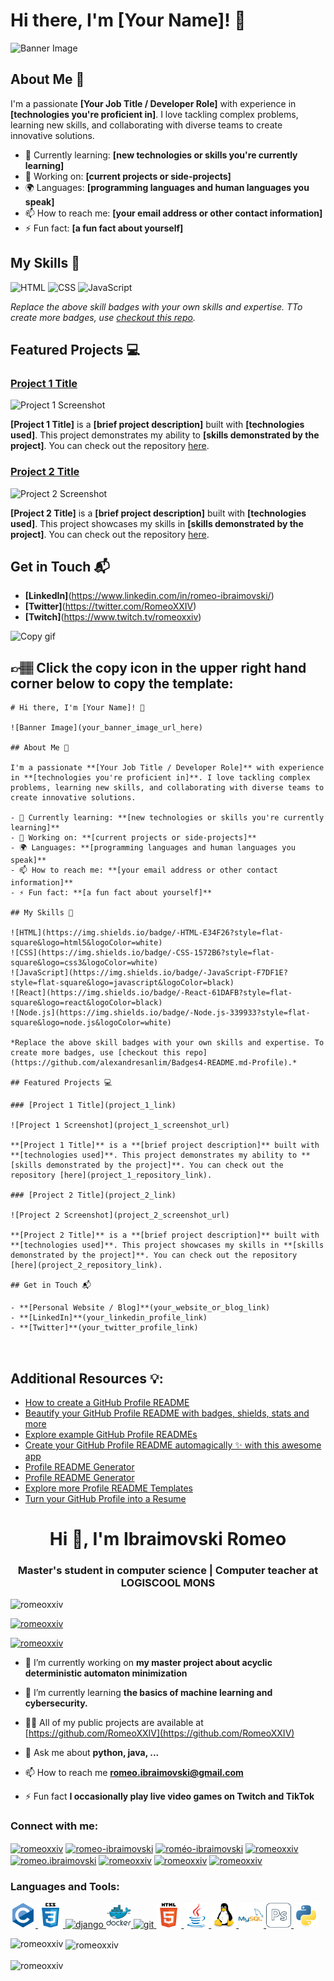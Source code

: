 # Hi there, I'm [Your Name]! 👋

![Banner Image](your_banner_image_url_here)

## About Me 🚀

I'm a passionate **[Your Job Title / Developer Role]** with experience in **[technologies you're proficient in]**. I love tackling complex problems, learning new skills, and collaborating with diverse teams to create innovative solutions.

- 🌱 Currently learning: **[new technologies or skills you're currently learning]**
- 🔭 Working on: **[current projects or side-projects]**
- 🌍 Languages: **[programming languages and human languages you speak]**
- 📫 How to reach me: **[your email address or other contact information]**
- ⚡ Fun fact: **[a fun fact about yourself]**

## My Skills 🧠

![HTML](https://img.shields.io/badge/-HTML-E34F26?style=flat-square&logo=html5&logoColor=white)
![CSS](https://img.shields.io/badge/-CSS-1572B6?style=flat-square&logo=css3&logoColor=white)
![JavaScript](https://img.shields.io/badge/-JavaScript-F7DF1E?style=flat-square&logo=javascript&logoColor=black)

*Replace the above skill badges with your own skills and expertise. TTo create more badges, use [checkout this repo](https://github.com/alexandresanlim/Badges4-README.md-Profile).*

## Featured Projects 💻

### [Project 1 Title](project_1_link)

![Project 1 Screenshot](project_1_screenshot_url)

**[Project 1 Title]** is a **[brief project description]** built with **[technologies used]**. This project demonstrates my ability to **[skills demonstrated by the project]**. You can check out the repository [here](project_1_repository_link).

### [Project 2 Title](project_2_link)

![Project 2 Screenshot](project_2_screenshot_url)

**[Project 2 Title]** is a **[brief project description]** built with **[technologies used]**. This project showcases my skills in **[skills demonstrated by the project]**. You can check out the repository [here](project_2_repository_link).

## Get in Touch 📬

- **[LinkedIn]**(https://www.linkedin.com/in/romeo-ibraimovski/)
- **[Twitter]**(https://twitter.com/RomeoXXIV)
- **[Twitch]**(https://www.twitch.tv/romeoxxiv)


</p>
</details> 

![Copy gif](https://media.giphy.com/media/SA5uw3Td33qF4FGIlY/giphy.gif)
## 👉🏽 Click the copy icon in the upper right hand corner below to copy the template:


```
# Hi there, I'm [Your Name]! 👋

![Banner Image](your_banner_image_url_here)

## About Me 🚀

I'm a passionate **[Your Job Title / Developer Role]** with experience in **[technologies you're proficient in]**. I love tackling complex problems, learning new skills, and collaborating with diverse teams to create innovative solutions.

- 🌱 Currently learning: **[new technologies or skills you're currently learning]**
- 🔭 Working on: **[current projects or side-projects]**
- 🌍 Languages: **[programming languages and human languages you speak]**
- 📫 How to reach me: **[your email address or other contact information]**
- ⚡ Fun fact: **[a fun fact about yourself]**

## My Skills 🧠

![HTML](https://img.shields.io/badge/-HTML-E34F26?style=flat-square&logo=html5&logoColor=white)
![CSS](https://img.shields.io/badge/-CSS-1572B6?style=flat-square&logo=css3&logoColor=white)
![JavaScript](https://img.shields.io/badge/-JavaScript-F7DF1E?style=flat-square&logo=javascript&logoColor=black)
![React](https://img.shields.io/badge/-React-61DAFB?style=flat-square&logo=react&logoColor=black)
![Node.js](https://img.shields.io/badge/-Node.js-339933?style=flat-square&logo=node.js&logoColor=white)

*Replace the above skill badges with your own skills and expertise. To create more badges, use [checkout this repo](https://github.com/alexandresanlim/Badges4-README.md-Profile).*

## Featured Projects 💻

### [Project 1 Title](project_1_link)

![Project 1 Screenshot](project_1_screenshot_url)

**[Project 1 Title]** is a **[brief project description]** built with **[technologies used]**. This project demonstrates my ability to **[skills demonstrated by the project]**. You can check out the repository [here](project_1_repository_link).

### [Project 2 Title](project_2_link)

![Project 2 Screenshot](project_2_screenshot_url)

**[Project 2 Title]** is a **[brief project description]** built with **[technologies used]**. This project showcases my skills in **[skills demonstrated by the project]**. You can check out the repository [here](project_2_repository_link).

## Get in Touch 📬

- **[Personal Website / Blog]**(your_website_or_blog_link)
- **[LinkedIn]**(your_linkedin_profile_link)
- **[Twitter]**(your_twitter_profile_link)



```

## Additional Resources 💡:
- [How to create a GitHub Profile README](https://dev.to/github/how-to-create-a-github-profile-readme-jha)
- [Beautify your GitHub Profile README with badges, shields, stats and more](https://github.com/rzashakeri/beautify-github-profile)
- [Explore example GitHub Profile READMEs](https://zzetao.github.io/awesome-github-profile/)
- [Create your GitHub Profile README automagically ✨ with this awesome app](https://www.profileme.dev/)
- [Profile README Generator](https://rahuldkjain.github.io/gh-profile-readme-generator/)
- [Profile README Generator](https://github.com/maurodesouza/profile-readme-generator)
- [Explore more Profile README Templates](https://github.com/kautukkundan/Awesome-Profile-README-templates)
- [Turn your GitHub Profile into a Resume](https://resume.github.io/)

<h1 align="center">Hi 👋, I'm Ibraimovski Romeo</h1>
<h3 align="center">Master's student in computer science | Computer teacher at LOGISCOOL MONS</h3>

<p align="left"> <img src="https://komarev.com/ghpvc/?username=romeoxxiv&label=Profile%20views&color=0e75b6&style=flat" alt="romeoxxiv" /> </p>

<p align="left"> <a href="https://github.com/ryo-ma/github-profile-trophy"><img src="https://github-profile-trophy.vercel.app/?username=romeoxxiv" alt="romeoxxiv" /></a> </p>

<p align="left"> <a href="https://twitter.com/romeoxxiv" target="blank"><img src="https://img.shields.io/twitter/follow/romeoxxiv?logo=twitter&style=for-the-badge" alt="romeoxxiv" /></a> </p>

- 🔭 I’m currently working on **my master project about acyclic deterministic automaton minimization**

- 🌱 I’m currently learning **the basics of machine learning and cybersecurity.**

- 👨‍💻 All of my public projects are available at [https://github.com/RomeoXXIV](https://github.com/RomeoXXIV)

- 💬 Ask me about **python, java, ...**

- 📫 How to reach me **romeo.ibraimovski@gmail.com**

- ⚡ Fun fact **I occasionally play live video games on Twitch and TikTok**

<h3 align="left">Connect with me:</h3>
<p align="left">
<a href="https://twitter.com/romeoxxiv" target="blank"><img align="center" src="https://raw.githubusercontent.com/rahuldkjain/github-profile-readme-generator/master/src/images/icons/Social/twitter.svg" alt="romeoxxiv" height="30" width="40" /></a>
<a href="https://linkedin.com/in/romeo-ibraimovski" target="blank"><img align="center" src="https://raw.githubusercontent.com/rahuldkjain/github-profile-readme-generator/master/src/images/icons/Social/linked-in-alt.svg" alt="romeo-ibraimovski" height="30" width="40" /></a>
<a href="https://stackoverflow.com/users/roméo-ibraimovski" target="blank"><img align="center" src="https://raw.githubusercontent.com/rahuldkjain/github-profile-readme-generator/master/src/images/icons/Social/stack-overflow.svg" alt="roméo-ibraimovski" height="30" width="40" /></a>
<a href="https://kaggle.com/romeoxxiv" target="blank"><img align="center" src="https://raw.githubusercontent.com/rahuldkjain/github-profile-readme-generator/master/src/images/icons/Social/kaggle.svg" alt="romeoxxiv" height="30" width="40" /></a>
<a href="https://fb.com/romeo.ibraimovski" target="blank"><img align="center" src="https://raw.githubusercontent.com/rahuldkjain/github-profile-readme-generator/master/src/images/icons/Social/facebook.svg" alt="romeo.ibraimovski" height="30" width="40" /></a>
<a href="https://instagram.com/romeoxxiv" target="blank"><img align="center" src="https://raw.githubusercontent.com/rahuldkjain/github-profile-readme-generator/master/src/images/icons/Social/instagram.svg" alt="romeoxxiv" height="30" width="40" /></a>
<a href="https://www.youtube.com/c/romeoxxiv" target="blank"><img align="center" src="https://raw.githubusercontent.com/rahuldkjain/github-profile-readme-generator/master/src/images/icons/Social/youtube.svg" alt="romeoxxiv" height="30" width="40" /></a>
<a href="https://codeforces.com/profile/romeoxxiv" target="blank"><img align="center" src="https://raw.githubusercontent.com/rahuldkjain/github-profile-readme-generator/master/src/images/icons/Social/codeforces.svg" alt="romeoxxiv" height="30" width="40" /></a>
</p>

<h3 align="left">Languages and Tools:</h3>
<p align="left"> <a href="https://www.cprogramming.com/" target="_blank" rel="noreferrer"> <img src="https://raw.githubusercontent.com/devicons/devicon/master/icons/c/c-original.svg" alt="c" width="40" height="40"/> </a> <a href="https://www.w3schools.com/css/" target="_blank" rel="noreferrer"> <img src="https://raw.githubusercontent.com/devicons/devicon/master/icons/css3/css3-original-wordmark.svg" alt="css3" width="40" height="40"/> </a> <a href="https://www.djangoproject.com/" target="_blank" rel="noreferrer"> <img src="https://cdn.worldvectorlogo.com/logos/django.svg" alt="django" width="40" height="40"/> </a> <a href="https://www.docker.com/" target="_blank" rel="noreferrer"> <img src="https://raw.githubusercontent.com/devicons/devicon/master/icons/docker/docker-original-wordmark.svg" alt="docker" width="40" height="40"/> </a> <a href="https://git-scm.com/" target="_blank" rel="noreferrer"> <img src="https://www.vectorlogo.zone/logos/git-scm/git-scm-icon.svg" alt="git" width="40" height="40"/> </a> <a href="https://www.w3.org/html/" target="_blank" rel="noreferrer"> <img src="https://raw.githubusercontent.com/devicons/devicon/master/icons/html5/html5-original-wordmark.svg" alt="html5" width="40" height="40"/> </a> <a href="https://www.java.com" target="_blank" rel="noreferrer"> <img src="https://raw.githubusercontent.com/devicons/devicon/master/icons/java/java-original.svg" alt="java" width="40" height="40"/> </a> <a href="https://www.linux.org/" target="_blank" rel="noreferrer"> <img src="https://raw.githubusercontent.com/devicons/devicon/master/icons/linux/linux-original.svg" alt="linux" width="40" height="40"/> </a> <a href="https://www.mysql.com/" target="_blank" rel="noreferrer"> <img src="https://raw.githubusercontent.com/devicons/devicon/master/icons/mysql/mysql-original-wordmark.svg" alt="mysql" width="40" height="40"/> </a> <a href="https://www.photoshop.com/en" target="_blank" rel="noreferrer"> <img src="https://raw.githubusercontent.com/devicons/devicon/master/icons/photoshop/photoshop-line.svg" alt="photoshop" width="40" height="40"/> </a> <a href="https://www.python.org" target="_blank" rel="noreferrer"> <img src="https://raw.githubusercontent.com/devicons/devicon/master/icons/python/python-original.svg" alt="python" width="40" height="40"/> </a> </p>

<p><img align="left" src="https://github-readme-stats.vercel.app/api/top-langs?username=romeoxxiv&show_icons=true&locale=en&layout=compact" alt="romeoxxiv" /></p>

<p>&nbsp;<img align="center" src="https://github-readme-stats.vercel.app/api?username=romeoxxiv&show_icons=true&locale=en" alt="romeoxxiv" /></p>

<p><img align="center" src="https://github-readme-streak-stats.herokuapp.com/?user=romeoxxiv&" alt="romeoxxiv" /></p>


